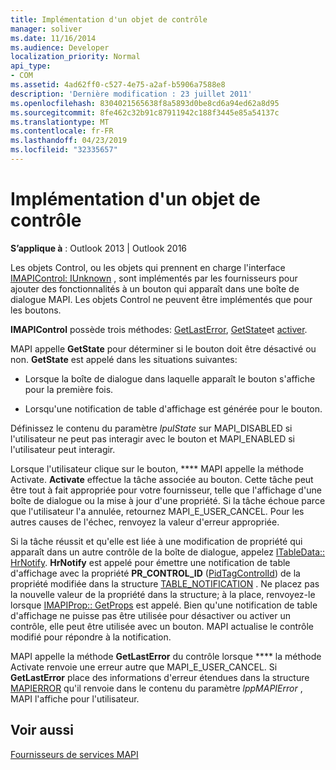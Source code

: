 ```yaml
---
title: Implémentation d'un objet de contrôle
manager: soliver
ms.date: 11/16/2014
ms.audience: Developer
localization_priority: Normal
api_type:
- COM
ms.assetid: 4ad62ff0-c527-4e75-a2af-b5906a7588e8
description: 'Dernière modification : 23 juillet 2011'
ms.openlocfilehash: 8304021565638f8a5893d0be8cd6a94ed62a8d95
ms.sourcegitcommit: 8fe462c32b91c87911942c188f3445e85a54137c
ms.translationtype: MT
ms.contentlocale: fr-FR
ms.lasthandoff: 04/23/2019
ms.locfileid: "32335657"
---
```

# <a name="control-object-implementation"></a>Implémentation d'un objet de contrôle

  
  
**S’applique à** : Outlook 2013 | Outlook 2016 
  
Les objets Control, ou les objets qui prennent en charge l'interface [IMAPIControl: IUnknown](imapicontroliunknown.md) , sont implémentés par les fournisseurs pour ajouter des fonctionnalités à un bouton qui apparaît dans une boîte de dialogue MAPI. Les objets Control ne peuvent être implémentés que pour les boutons. 
  
 **IMAPIControl** possède trois méthodes: [GetLastError](imapicontrol-getlasterror.md), [GetState](imapicontrol-getstate.md)et [activer](imapicontrol-activate.md). 
  
MAPI appelle **GetState** pour déterminer si le bouton doit être désactivé ou non. **GetState** est appelé dans les situations suivantes: 
  
- Lorsque la boîte de dialogue dans laquelle apparaît le bouton s'affiche pour la première fois.
    
- Lorsqu'une notification de table d'affichage est générée pour le bouton. 
    
Définissez le contenu du paramètre _lpulState_ sur MAPI_DISABLED si l'utilisateur ne peut pas interagir avec le bouton et MAPI_ENABLED si l'utilisateur peut interagir. 
  
Lorsque l'utilisateur clique sur le bouton, **** MAPI appelle la méthode Activate. **Activate** effectue la tâche associée au bouton. Cette tâche peut être tout à fait appropriée pour votre fournisseur, telle que l'affichage d'une boîte de dialogue ou la mise à jour d'une propriété. Si la tâche échoue parce que l'utilisateur l'a annulée, retournez MAPI_E_USER_CANCEL. Pour les autres causes de l'échec, renvoyez la valeur d'erreur appropriée. 
  
Si la tâche réussit et qu'elle est liée à une modification de propriété qui apparaît dans un autre contrôle de la boîte de dialogue, appelez [ITableData:: HrNotify](itabledata-hrnotify.md). **HrNotify** est appelé pour émettre une notification de table d'affichage avec la propriété **PR_CONTROL_ID** ([PidTagControlId](pidtagcontrolid-canonical-property.md)) de la propriété modifiée dans la structure [TABLE_NOTIFICATION](table_notification.md) . Ne placez pas la nouvelle valeur de la propriété dans la structure; à la place, renvoyez-le lorsque [IMAPIProp:: GetProps](imapiprop-getprops.md) est appelé. Bien qu'une notification de table d'affichage ne puisse pas être utilisée pour désactiver ou activer un contrôle, elle peut être utilisée avec un bouton. MAPI actualise le contrôle modifié pour répondre à la notification. 
  
MAPI appelle la méthode **GetLastError** du contrôle lorsque **** la méthode Activate renvoie une erreur autre que MAPI_E_USER_CANCEL. Si **GetLastError** place des informations d'erreur étendues dans la structure [MAPIERROR](mapierror.md) qu'il renvoie dans le contenu du paramètre _lppMAPIError_ , MAPI l'affiche pour l'utilisateur. 
  
## <a name="see-also"></a>Voir aussi



[Fournisseurs de services MAPI](mapi-service-providers.md)

